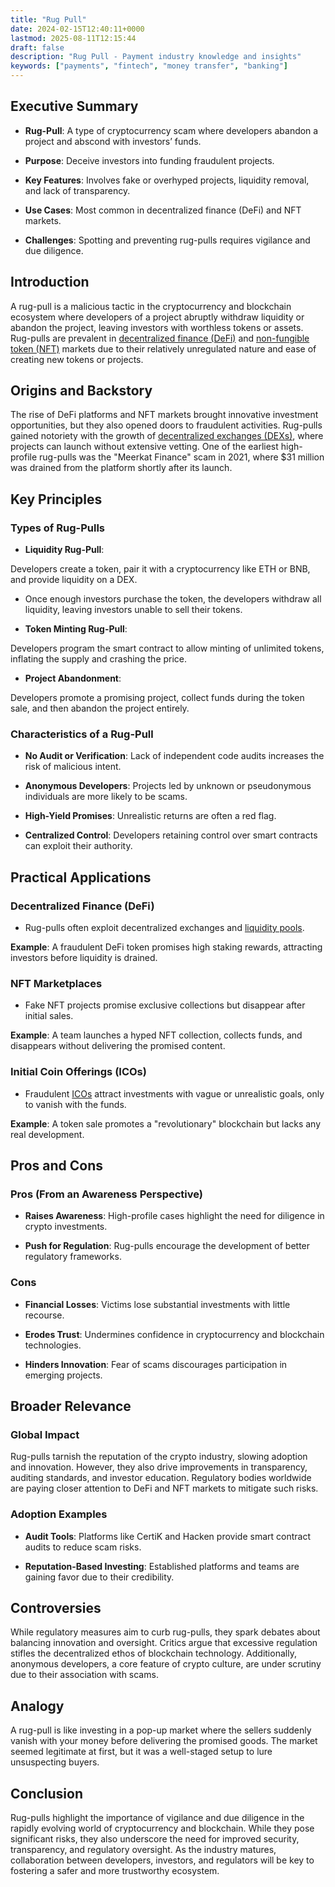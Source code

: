 ```yaml
---
title: "Rug Pull"
date: 2024-02-15T12:40:11+0000
lastmod: 2025-08-11T12:15:44
draft: false
description: "Rug Pull - Payment industry knowledge and insights"
keywords: ["payments", "fintech", "money transfer", "banking"]
---
```


## Executive Summary

- **Rug-Pull**: A type of cryptocurrency scam where developers abandon a project and abscond with investors’ funds.

- **Purpose**: Deceive investors into funding fraudulent projects.

- **Key Features**: Involves fake or overhyped projects, liquidity removal, and lack of transparency.

- **Use Cases**: Most common in decentralized finance (DeFi) and NFT markets.

- **Challenges**: Spotting and preventing rug-pulls requires vigilance and due diligence.

## Introduction

A rug-pull is a malicious tactic in the cryptocurrency and blockchain ecosystem where developers of a project abruptly withdraw liquidity or abandon the project, leaving investors with worthless tokens or assets. Rug-pulls are prevalent in [decentralized finance (DeFi)](https://faisalkhanllc.xyz/resources/payments-wiki/d/decentralized-finance-defi/) and [non-fungible token (NFT)](https://faisalkhanllc.xyz/resources/payments-wiki/n/nft-non-fungible-tokens/) markets due to their relatively unregulated nature and ease of creating new tokens or projects.

## Origins and Backstory

The rise of DeFi platforms and NFT markets brought innovative investment opportunities, but they also opened doors to fraudulent activities. Rug-pulls gained notoriety with the growth of [decentralized exchanges (DEXs)](https://faisalkhanllc.xyz/resources/payments-wiki/d/decentralized-exchange-dex/), where projects can launch without extensive vetting. One of the earliest high-profile rug-pulls was the "Meerkat Finance" scam in 2021, where $31 million was drained from the platform shortly after its launch.

## Key Principles

### Types of Rug-Pulls

- **Liquidity Rug-Pull**:

Developers create a token, pair it with a cryptocurrency like ETH or BNB, and provide liquidity on a DEX.

- Once enough investors purchase the token, the developers withdraw all liquidity, leaving investors unable to sell their tokens.

- **Token Minting Rug-Pull**:

Developers program the smart contract to allow minting of unlimited tokens, inflating the supply and crashing the price.

- **Project Abandonment**:

Developers promote a promising project, collect funds during the token sale, and then abandon the project entirely.

### Characteristics of a Rug-Pull

- **No Audit or Verification**: Lack of independent code audits increases the risk of malicious intent.

- **Anonymous Developers**: Projects led by unknown or pseudonymous individuals are more likely to be scams.

- **High-Yield Promises**: Unrealistic returns are often a red flag.

- **Centralized Control**: Developers retaining control over smart contracts can exploit their authority.

## Practical Applications

### Decentralized Finance (DeFi)

- Rug-pulls often exploit decentralized exchanges and [liquidity pools](https://faisalkhanllc.xyz/resources/payments-wiki/l/liquidity-pool/).

**Example**: A fraudulent DeFi token promises high staking rewards, attracting investors before liquidity is drained.

### NFT Marketplaces

- Fake NFT projects promise exclusive collections but disappear after initial sales.

**Example**: A team launches a hyped NFT collection, collects funds, and disappears without delivering the promised content.

### Initial Coin Offerings (ICOs)

- Fraudulent [ICOs](https://faisalkhanllc.xyz/resources/payments-wiki/i/initial-coin-offering-ico/) attract investments with vague or unrealistic goals, only to vanish with the funds.

**Example**: A token sale promotes a "revolutionary" blockchain but lacks any real development.

## Pros and Cons

### Pros (From an Awareness Perspective)

- **Raises Awareness**: High-profile cases highlight the need for diligence in crypto investments.

- **Push for Regulation**: Rug-pulls encourage the development of better regulatory frameworks.

### Cons

- **Financial Losses**: Victims lose substantial investments with little recourse.

- **Erodes Trust**: Undermines confidence in cryptocurrency and blockchain technologies.

- **Hinders Innovation**: Fear of scams discourages participation in emerging projects.

## Broader Relevance

### Global Impact

Rug-pulls tarnish the reputation of the crypto industry, slowing adoption and innovation. However, they also drive improvements in transparency, auditing standards, and investor education. Regulatory bodies worldwide are paying closer attention to DeFi and NFT markets to mitigate such risks.

### Adoption Examples

- **Audit Tools**: Platforms like CertiK and Hacken provide smart contract audits to reduce scam risks.

- **Reputation-Based Investing**: Established platforms and teams are gaining favor due to their credibility.

## Controversies

While regulatory measures aim to curb rug-pulls, they spark debates about balancing innovation and oversight. Critics argue that excessive regulation stifles the decentralized ethos of blockchain technology. Additionally, anonymous developers, a core feature of crypto culture, are under scrutiny due to their association with scams.

## Analogy

A rug-pull is like investing in a pop-up market where the sellers suddenly vanish with your money before delivering the promised goods. The market seemed legitimate at first, but it was a well-staged setup to lure unsuspecting buyers.

## Conclusion

Rug-pulls highlight the importance of vigilance and due diligence in the rapidly evolving world of cryptocurrency and blockchain. While they pose significant risks, they also underscore the need for improved security, transparency, and regulatory oversight. As the industry matures, collaboration between developers, investors, and regulators will be key to fostering a safer and more trustworthy ecosystem.